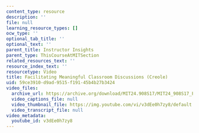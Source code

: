 ```yaml
---
content_type: resource
description: ''
file: null
learning_resource_types: []
ocw_type: ''
optional_tab_title: ''
optional_text: ''
parent_title: Instructor Insights
parent_type: ThisCourseAtMITSection
related_resources_text: ''
resource_index_text: ''
resourcetype: Video
title: Facilitating Meaningful Classroom Discussions (Creole)
uid: 59ce3910-d9ad-9515-f191-45b4b27b3424
video_files:
  archive_url: https://archive.org/download/MIT24.908S17/MIT24_908S17_Facilitating_Discussions_Creole_300k.mp4
  video_captions_file: null
  video_thumbnail_file: https://img.youtube.com/vi/v3dEe0h7zy8/default.jpg
  video_transcript_file: null
video_metadata:
  youtube_id: v3dEe0h7zy8
---
```


